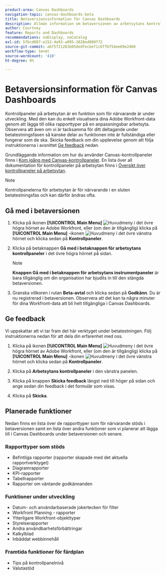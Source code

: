 ```yaml
---
product-area: Canvas Dashboards
navigation-topic: canvas-dashboards-beta
title: Betaversionsinformation för Canvas Dashboards
description: Allmän information om betaversionen av arbetsytans kontrollpaneler
author: Courtney
feature: Reports and Dashboards
recommendations: noDisplay, noCatalog
exl-id: 5fbcd807-e152-4e93-a895-2028ed089f72
source-git-commit: abf5f21281b05dedfecbe71c6ffbf54ee69e2460
workflow-type: tm+mt
source-wordcount: '410'
ht-degree: 0%

---
```


# Betaversionsinformation för Canvas Dashboards

Kontrollpaneler på arbetsytan är en funktion som för närvarande är under utveckling. Med den kan du enkelt visualisera dina Adobe Workfront-data genom att lägga till olika rapporttyper på en anpassningsbar arbetsyta. Observera att även om vi är tacksamma för ditt deltagande under betatestningsfasen så kanske delar av funktionen inte är fullständiga eller fungerar som de ska. Skicka feedback om din upplevelse genom att följa instruktionerna i avsnittet [Ge feedback](#provide-feedback) nedan.

Grundläggande information om hur du använder Canvas-kontrollpaneler finns i [Kom igång med Canvas-kontrollpaneler](/help/quicksilver/reports-and-dashboards/canvas-dashboards/manage-canvas-dashboards/get-started-canvas-dashboards.md).
En lista över all dokumentation för kontrollpaneler på arbetsytan finns i [Översikt över kontrollpaneler på arbetsytan](/help/quicksilver/reports-and-dashboards/canvas-dashboards/canvas-dashboards-overview.md).

>[!NOTE]
>
>Kontrollpanelerna för arbetsytan är för närvarande i en sluten betatestningsfas och kan därför ändras ofta.

## Gå med i betaversionen

1. Klicka på ikonen **[!UICONTROL Main Menu]** ![Huvudmeny](/help/_includes/assets/main-menu-icon.png) i det övre högra hörnet av Adobe Workfront, eller (om den är tillgänglig) klicka på **[!UICONTROL Main Menu]** -ikonen ![Huvudmeny](/help/_includes/assets/main-menu-icon-left-nav.png) i det övre vänstra hörnet och klicka sedan på **Kontrollpaneler**.

1. Klicka på betaknappen **Gå med i betaknappen för arbetsytans kontrollpaneler** i det övre högra hörnet på sidan.

   >[!NOTE]
   >
   > **Knappen Gå med i betaknappen för arbetsytans instrumentpaneler** är bara tillgänglig om din organisation har bjudits in till den stängda betaversionen.

1. Granska villkoren i rutan **Beta-avtal** och klicka sedan på **Godkänn**. Du är nu registrerad i betaversionen. Observera att det kan ta några minuter för dina Workfront-data att bli helt tillgängliga i Canvas Dashboards.

## Ge feedback

Vi uppskattar att vi tar fram det här verktyget under betatestningen. Följ instruktionerna nedan för att dela din erfarenhet med oss.

1. Klicka på ikonen **[!UICONTROL Main Menu]** ![Huvudmeny](/help/_includes/assets/main-menu-icon.png) i det övre högra hörnet av Adobe Workfront, eller (om den är tillgänglig) klicka på **[!UICONTROL Main Menu]** -ikonen ![Huvudmeny](/help/_includes/assets/main-menu-icon-left-nav.png) i det övre vänstra hörnet och klicka sedan på **Kontrollpaneler**.

1. Klicka på **Arbetsytans kontrollpaneler** i den vänstra panelen.

1. Klicka på knappen **Skicka feedback** längst ned till höger på sidan och ange sedan din feedback i det formulär som visas.

1. Klicka på **Skicka**.

## Planerade funktioner

Nedan finns en lista över de rapporttyper som för närvarande stöds i betaversionen samt en lista över andra funktioner som vi planerar att lägga till i Canvas Dashboards under betaversionen och senare.

### Rapporttyper som stöds

* Befintliga rapporter (rapporter skapade med det aktuella rapportverktyget)
* Diagramrapporter
* KPI-rapporter
* Tabellrapporter
* Rapporter om väntande godkännanden

### Funktioner under utveckling

* Datum- och användarbaserade jokertecken för filter
* Workfront Planning - rapporter
* Ytterligare Workfront-objekttyper
* Styrelserapporter
* Andra användbarhetsförbättringar
* Kalkylblad
* Inbäddat webbinnehåll

### Framtida funktioner för färdplan

* Tips på kontrollpanelnivå
* Valutastöd
